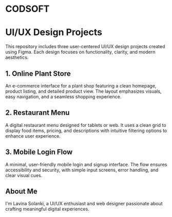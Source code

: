 # CODSOFT
# UI/UX Design Projects

This repository includes three user-centered UI/UX design projects created using Figma. Each design focuses on functionality, clarity, and modern aesthetics.

## 1. Online Plant Store  
An e-commerce interface for a plant shop featuring a clean homepage, product listing, and detailed product view. The layout emphasizes visuals, easy navigation, and a seamless shopping experience.

## 2. Restaurant Menu  
A digital restaurant menu designed for tablets or web. It uses a clean grid to display food items, pricing, and descriptions with intuitive filtering options to enhance user experience.

## 3. Mobile Login Flow  
A minimal, user-friendly mobile login and signup interface. The flow ensures accessibility and security, with simple input screens, error handling, and clear visual cues.

## About Me  
I'm Lavina Solanki, a UI/UX enthusiast and web designer passionate about crafting meaningful digital experiences.
